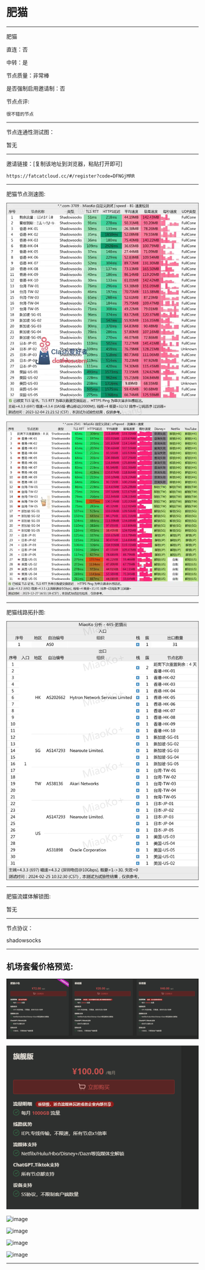 # 肥猫

-------------------------

肥猫

直连：否

中转：是

节点质量：非常棒

是否强制启用邀请制：否

节点点评:

    很不错的节点

-------------------------

节点连通性测试图：

暂无

-------------------------

邀请链接：[复制该地址到浏览器，粘贴打开即可]

    https://fatcatcloud.cc/#/register?code=DFNGjMRR

-------------------------

肥猫节点测速图:

![image](/img/1.webp)

![image](/img/2.webp)

-------------------------

肥猫线路拓扑图:

![image](/img/112.png)

-------------------------

肥猫流媒体解锁图:

暂无

-------------------------

节点协议：

shadowsocks

-------------------------

## 机场套餐价格预览:

![image](/price/fm/1.png)

![image](/price/fm/2.png)

![image](/price/fm/3.png)

![image](/price/fm/4.png)

![image](/price/fm/5.png)

![image](/price/fm/6.png)

-------------------------
